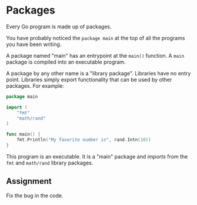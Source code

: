 # Packages

Every Go program is made up of packages.

You have probably noticed the `package main` at the top of all the programs you have been writing.

A package named "main" has an entrypoint at the `main()` function. A `main` package is compiled into an executable program.

A package by any other name is a "library package". Libraries have no entry point. Libraries simply export functionality that can be used by other packages. For example:

```go
package main

import (
	"fmt"
	"math/rand"
)

func main() {
	fmt.Println("My favorite number is", rand.Intn(10))
}
```

This program is an executable. It is a "main" package and _imports_ from the `fmt` and `math/rand` library packages.

## Assignment

Fix the bug in the code.

